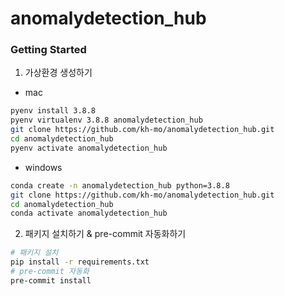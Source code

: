 # anomalydetection_hub

### Getting Started

1. 가상환경 생성하기
- mac
```bash
pyenv install 3.8.8
pyenv virtualenv 3.8.8 anomalydetection_hub
git clone https://github.com/kh-mo/anomalydetection_hub.git
cd anomalydetection_hub
pyenv activate anomalydetection_hub
```

- windows
```bash
conda create -n anomalydetection_hub python=3.8.8
git clone https://github.com/kh-mo/anomalydetection_hub.git
cd anomalydetection_hub
conda activate anomalydetection_hub
```

2. 패키지 설치하기 & pre-commit 자동화하기
```bash
# 패키지 설치
pip install -r requirements.txt
# pre-commit 자동화
pre-commit install
```